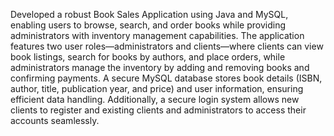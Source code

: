 Developed a robust Book Sales Application using Java and MySQL, enabling users to browse, search, and order books while providing administrators with inventory management capabilities. The application features two user roles—administrators and clients—where clients can view book listings, search for books by authors, and place orders, while administrators manage the inventory by adding and removing books and confirming payments. A secure MySQL database stores book details (ISBN, author, title, publication year, and price) and user information, ensuring efficient data handling. Additionally, a secure login system allows new clients to register and existing clients and administrators to access their accounts seamlessly.
